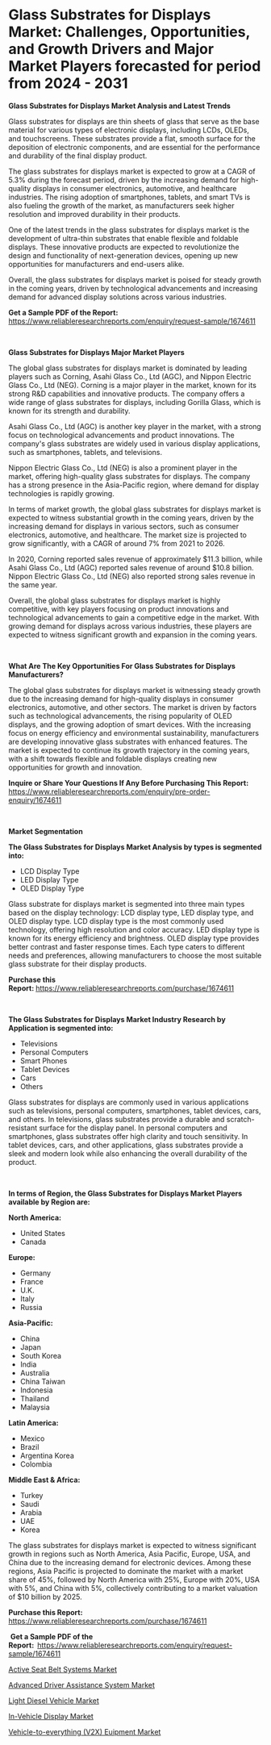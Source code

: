 <p><h1>Glass Substrates for Displays Market: Challenges, Opportunities, and Growth Drivers and Major Market Players forecasted for period from 2024 - 2031</h1></p><p><strong>Glass Substrates for Displays Market Analysis and Latest Trends</strong></p>
<p><p>Glass substrates for displays are thin sheets of glass that serve as the base material for various types of electronic displays, including LCDs, OLEDs, and touchscreens. These substrates provide a flat, smooth surface for the deposition of electronic components, and are essential for the performance and durability of the final display product.</p><p>The glass substrates for displays market is expected to grow at a CAGR of 5.3% during the forecast period, driven by the increasing demand for high-quality displays in consumer electronics, automotive, and healthcare industries. The rising adoption of smartphones, tablets, and smart TVs is also fueling the growth of the market, as manufacturers seek higher resolution and improved durability in their products.</p><p>One of the latest trends in the glass substrates for displays market is the development of ultra-thin substrates that enable flexible and foldable displays. These innovative products are expected to revolutionize the design and functionality of next-generation devices, opening up new opportunities for manufacturers and end-users alike.</p><p>Overall, the glass substrates for displays market is poised for steady growth in the coming years, driven by technological advancements and increasing demand for advanced display solutions across various industries.</p></p>
<p><strong>Get a Sample PDF of the Report:&nbsp;</strong> <a href="https://www.reliableresearchreports.com/enquiry/request-sample/1674611">https://www.reliableresearchreports.com/enquiry/request-sample/1674611</a></p>
<p>&nbsp;</p>
<p><strong>Glass Substrates for Displays Major Market Players</strong></p>
<p><p>The global glass substrates for displays market is dominated by leading players such as Corning, Asahi Glass Co., Ltd (AGC), and Nippon Electric Glass Co., Ltd (NEG). Corning is a major player in the market, known for its strong R&D capabilities and innovative products. The company offers a wide range of glass substrates for displays, including Gorilla Glass, which is known for its strength and durability.</p><p>Asahi Glass Co., Ltd (AGC) is another key player in the market, with a strong focus on technological advancements and product innovations. The company's glass substrates are widely used in various display applications, such as smartphones, tablets, and televisions.</p><p>Nippon Electric Glass Co., Ltd (NEG) is also a prominent player in the market, offering high-quality glass substrates for displays. The company has a strong presence in the Asia-Pacific region, where demand for display technologies is rapidly growing.</p><p>In terms of market growth, the global glass substrates for displays market is expected to witness substantial growth in the coming years, driven by the increasing demand for displays in various sectors, such as consumer electronics, automotive, and healthcare. The market size is projected to grow significantly, with a CAGR of around 7% from 2021 to 2026.</p><p>In 2020, Corning reported sales revenue of approximately $11.3 billion, while Asahi Glass Co., Ltd (AGC) reported sales revenue of around $10.8 billion. Nippon Electric Glass Co., Ltd (NEG) also reported strong sales revenue in the same year.</p><p>Overall, the global glass substrates for displays market is highly competitive, with key players focusing on product innovations and technological advancements to gain a competitive edge in the market. With growing demand for displays across various industries, these players are expected to witness significant growth and expansion in the coming years.</p></p>
<p>&nbsp;</p>
<p><strong>What Are The Key Opportunities For Glass Substrates for Displays Manufacturers?</strong></p>
<p><p>The global glass substrates for displays market is witnessing steady growth due to the increasing demand for high-quality displays in consumer electronics, automotive, and other sectors. The market is driven by factors such as technological advancements, the rising popularity of OLED displays, and the growing adoption of smart devices. With the increasing focus on energy efficiency and environmental sustainability, manufacturers are developing innovative glass substrates with enhanced features. The market is expected to continue its growth trajectory in the coming years, with a shift towards flexible and foldable displays creating new opportunities for growth and innovation.</p></p>
<p><strong>Inquire or Share Your Questions If Any Before Purchasing This Report:</strong> <a href="https://www.reliableresearchreports.com/enquiry/pre-order-enquiry/1674611">https://www.reliableresearchreports.com/enquiry/pre-order-enquiry/1674611</a></p>
<p>&nbsp;</p>
<p><strong>Market Segmentation</strong></p>
<p><strong>The Glass Substrates for Displays Market Analysis by types is segmented into:</strong></p>
<p><ul><li>LCD Display Type</li><li>LED Display Type</li><li>OLED Display Type</li></ul></p>
<p><p>Glass substrate for displays market is segmented into three main types based on the display technology: LCD display type, LED display type, and OLED display type. LCD display type is the most commonly used technology, offering high resolution and color accuracy. LED display type is known for its energy efficiency and brightness. OLED display type provides better contrast and faster response times. Each type caters to different needs and preferences, allowing manufacturers to choose the most suitable glass substrate for their display products.</p></p>
<p><strong>Purchase this Report:&nbsp;</strong><a href="https://www.reliableresearchreports.com/purchase/1674611">https://www.reliableresearchreports.com/purchase/1674611</a></p>
<p>&nbsp;</p>
<p><strong>The Glass Substrates for Displays Market Industry Research by Application is segmented into:</strong></p>
<p><ul><li>Televisions</li><li>Personal Computers</li><li>Smart Phones</li><li>Tablet Devices</li><li>Cars</li><li>Others</li></ul></p>
<p><p>Glass substrates for displays are commonly used in various applications such as televisions, personal computers, smartphones, tablet devices, cars, and others. In televisions, glass substrates provide a durable and scratch-resistant surface for the display panel. In personal computers and smartphones, glass substrates offer high clarity and touch sensitivity. In tablet devices, cars, and other applications, glass substrates provide a sleek and modern look while also enhancing the overall durability of the product.</p></p>
<p>&nbsp;</p>
<p><strong>In terms of Region, the Glass Substrates for Displays Market Players available by Region are:</strong></p>
<p>
    <p> <strong> North America: </strong>
        <ul>
            <li>United States</li>
            <li>Canada</li>
        </ul>
        </p> 
    <p> <strong> Europe: </strong>
        <ul>
            <li>Germany</li>
            <li>France</li>
            <li>U.K.</li>
            <li>Italy</li>
            <li>Russia</li>
        </ul>
        </p> 
    <p> <strong> Asia-Pacific: </strong>
        <ul>
            <li>China</li>
            <li>Japan</li>
            <li>South Korea</li>
            <li>India</li>
            <li>Australia</li>
            <li>China Taiwan</li>
            <li>Indonesia</li>
            <li>Thailand</li>
            <li>Malaysia</li>
        </ul>
        </p> 
    <p> <strong> Latin America: </strong>
        <ul>
            <li>Mexico</li>
            <li>Brazil</li>
            <li>Argentina Korea</li>
            <li>Colombia</li>
        </ul>
        </p> 
    <p> <strong> Middle East & Africa: </strong>
        <ul>
            <li>Turkey</li>
            <li>Saudi</li>
            <li>Arabia</li>
            <li>UAE</li>
            <li>Korea</li>
        </ul>
    </p>
    </p>
<p><p>The glass substrates for displays market is expected to witness significant growth in regions such as North America, Asia Pacific, Europe, USA, and China due to the increasing demand for electronic devices. Among these regions, Asia Pacific is projected to dominate the market with a market share of 45%, followed by North America with 25%, Europe with 20%, USA with 5%, and China with 5%, collectively contributing to a market valuation of $10 billion by 2025.</p></p>
<p><strong>Purchase this Report: </strong><a href="https://www.reliableresearchreports.com/purchase/1674611">https://www.reliableresearchreports.com/purchase/1674611</a></p>
<p>&nbsp;<strong>Get a Sample PDF of the Report:&nbsp;&nbsp;</strong><a href="https://www.reliableresearchreports.com/enquiry/request-sample/1674611">https://www.reliableresearchreports.com/enquiry/request-sample/1674611</a></p>
<p><strong></strong></p>
<p><p><a href="https://github.com/GroverBarry/Market-Research-Report-List-4/blob/main/active-seat-belt-systems-market.md">Active Seat Belt Systems Market</a></p><p><a href="https://issuu.com/reportprime-2/docs/advanced-driver-assistance-system-market-size-2030">Advanced Driver Assistance System Market</a></p><p><a href="https://issuu.com/reportprime-2/docs/light-diesel-vehicle-market-size-2030.pptx">Light Diesel Vehicle Market</a></p><p><a href="https://github.com/wusalecollins540tpqoz/Market-Research-Report-List-1/blob/main/in-vehicle-display-market.md">In-Vehicle Display Market</a></p><p><a href="https://github.com/kathiaseamanalvaradovlprc2h/Market-Research-Report-List-1/blob/main/vehicle-to-everything-v2x-euipment-market.md">Vehicle-to-everything (V2X) Euipment Market</a></p></p>